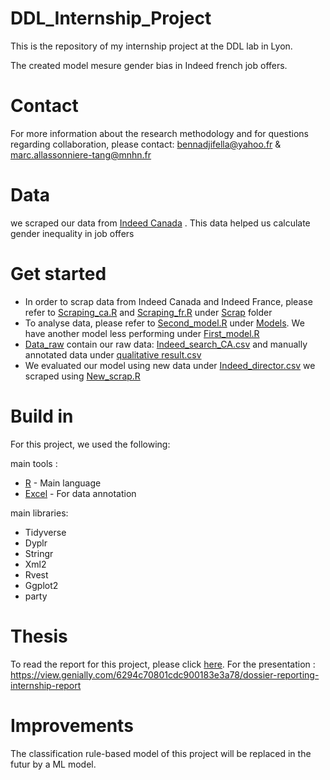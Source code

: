# DDL_Internship_Project
This is the repository of my internship project at the DDL lab in Lyon.

The created model mesure gender bias in Indeed french job offers.

# Contact
For more information about the research methodology and for questions regarding collaboration, please contact: bennadjifella@yahoo.fr & marc.allassonniere-tang@mnhn.fr

# Data
we scraped our data from [Indeed Canada](https://emplois.ca.indeed.com/) .
This data helped us calculate gender inequality in job offers

# Get started 
- In order to scrap data from Indeed Canada and Indeed France, please refer to [Scraping_ca.R](https://github.com/FellaBennadji/DDL_Internship_Project/blob/main/Scrap/Scraping_ca.R) and [Scraping_fr.R](https://github.com/FellaBennadji/DDL_Internship_Project/blob/main/Scrap/Scraping_fr.R) under [Scrap](https://github.com/FellaBennadji/DDL_Internship_Project/tree/main/Scrap) folder
- To analyse data, please refer to [Second_model.R](https://github.com/FellaBennadji/DDL_Internship_Project/blob/main/Models/Second_model.R) under [Models](https://github.com/FellaBennadji/DDL_Internship_Project/tree/main/Models). We have another model less performing under [First_model.R](https://github.com/FellaBennadji/DDL_Internship_Project/blob/main/Models/First_model.R)
- [Data_raw](https://github.com/FellaBennadji/DDL_Internship_Project/tree/main/Data_raw) contain our raw data: [Indeed_search_CA.csv](https://github.com/FellaBennadji/DDL_Internship_Project/blob/main/Data_raw/Indeed_search_CA.csv) and manually annotated data under [qualitative result.csv](https://github.com/FellaBennadji/DDL_Internship_Project/blob/main/Data_raw/qualitative%20result.csv)
- We evaluated our model using new data under [Indeed_director.csv](https://github.com/FellaBennadji/DDL_Internship_Project/blob/main/Evaluation/Indeed_director.csv) we scraped using [New_scrap.R](https://github.com/FellaBennadji/DDL_Internship_Project/blob/main/Evaluation/New_scrap.R)

# Build in 
For this project, we used the following:

main tools :
- [R](https://www.r-project.org/) - Main language
- [Excel](https://www.microsoft.com/fr-fr/microsoft-365/p/excel/CFQ7TTC0HR4R?activetab=pivot:pr%C3%A9sentationtab&ef_id=EAIaIQobChMIt66Hoani-gIVb49oCR2reA2rEAAYASAAEgJhIPD_BwE:G:s&OCID=AIDcmm409lj8ne_SEM_EAIaIQobChMIt66Hoani-gIVb49oCR2reA2rEAAYASAAEgJhIPD_BwE:G:s&lnkd=Google_O365SMB_Brand&gclid=EAIaIQobChMIt66Hoani-gIVb49oCR2reA2rEAAYASAAEgJhIPD_BwE) - For data annotation

main libraries:
- Tidyverse
- Dyplr
- Stringr
- Xml2
- Rvest
- Ggplot2
- party

# Thesis
To read the report for this project, please click [here](https://github.com/FellaBennadji/DDL_Internship_Project/blob/main/Project%20Thesis.pdf).
For the presentation : https://view.genially.com/6294c70801cdc900183e3a78/dossier-reporting-internship-report


# Improvements
The classification rule-based model of this project will be replaced in the futur by a ML model.
